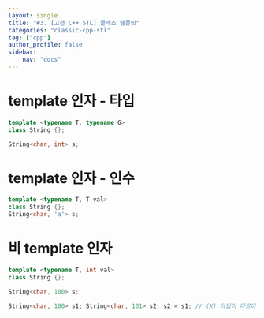 ```yaml
---
layout: single
title: "#3. [고전 C++ STL] 클래스 템플릿"
categories: "classic-cpp-stl"
tag: ["cpp"]
author_profile: false
sidebar: 
    nav: "docs"
---
```




# template 인자 - 타입

```cpp
template <typename T, typename G>
class String {};

String<char, int> s;
```

# template 인자 - 인수

```cpp
template <typename T, T val>
class String {};
String<char, 'a'> s;
```

# 비 template 인자

```cpp
template <typename T, int val>
class String {};

String<char, 100> s;

String<char, 100> s1; String<char, 101> s2; s2 = s1; // (X) 타입이 다르다.
```


